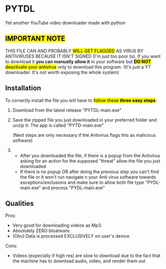 # PYTDL

Yet another YouTube video downloader made with python

## <mark>IMPORTANT NOTE</mark>

THIS FILE CAN  AND PROBABLY <mark>WILL GET FLAGGED</mark> AS VIRUS BY ANTIVIRUSES BECAUSE IT ISN'T SIGNED (I'm just too poor to).
If you want to download it **you can manually allow it** in your software but <mark>**DO NOT** deactivate your antivirus</mark> only to download this program. (It's just a YT downloader. It's not worth exposing the whole system)

## Installation

To correctly install the file you will have to <mark>follow these **three easy steps**</mark>:

1. Download from the latest release "PYTDL-main.exe"
2. Save the zipped file you just downloaded in your preferred folder and unzip it: The app is called "PYTD-main.exe"

    (Next steps are only necessary if the Antivirus flags this as malicious software)
  
3. - After you downloaded the file, if there is a popup from the Antivirus asking for an action for the supposed "threat" allow the file you just downloaded
   - If there is no popup OR after doing the previous step you can't find the file or it won't run navigate n your Anti virus software towards exceptions/exclusions and make sure to allow both file type "PYDL-main.exe" and process "PYDL-main.exe"

## Qualities

Pros:

- Very good for downloading videos as Mp3.
- Absolutely ZERO bloatware.
- (Obv) Data is processed EXCLUSIVELY on user's device.

Cons:

- Videos (expecially if high res) are slow to download due to the fact that the machine has to download audio, video, and render them out

<!-- markdownlint-configure-file {
    "MD033": false
} -->
<!--
    MD033: Inline HTML
-->